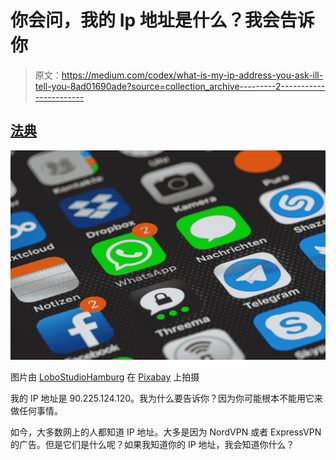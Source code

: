 # 你会问，我的 Ip 地址是什么？我会告诉你

> 原文：<https://medium.com/codex/what-is-my-ip-address-you-ask-ill-tell-you-8ad01690ade?source=collection_archive---------2----------------------->

## [法典](http://medium.com/codex)

![](img/2a5dd75d286af7a61ebf9e7575224979.png)

图片由 [LoboStudioHamburg](https://pixabay.com/users/lobostudiohamburg-13838/) 在 [Pixabay](https://pixabay.com/photos/internet-whatsapp-smartphone-3113279/) 上拍摄

我的 IP 地址是 90.225.124.120。我为什么要告诉你？因为你可能根本不能用它来做任何事情。

如今，大多数网上的人都知道 IP 地址。大多是因为 NordVPN 或者 ExpressVPN 的广告。但是它们是什么呢？如果我知道你的 IP 地址，我会知道你什么？